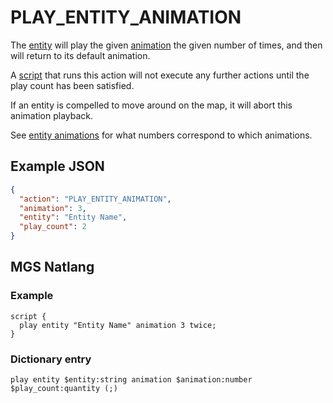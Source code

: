 # PLAY_ENTITY_ANIMATION

The [entity](../entities) will play the given [animation](../tilesets/animations) the given number of times, and then will return to its default animation.

A [script](../scripts) that runs this action will not execute any further actions until the play count has been satisfied.

If an entity is compelled to move around on the map, it will abort this animation playback.

See [entity animations](../tilesets/animations) for what numbers correspond to which animations.

## Example JSON

```json
{
  "action": "PLAY_ENTITY_ANIMATION",
  "animation": 3,
  "entity": "Entity Name",
  "play_count": 2
}
```

## MGS Natlang

### Example

```mgs
script {
  play entity "Entity Name" animation 3 twice;
}
```

### Dictionary entry

```
play entity $entity:string animation $animation:number $play_count:quantity (;)
```
